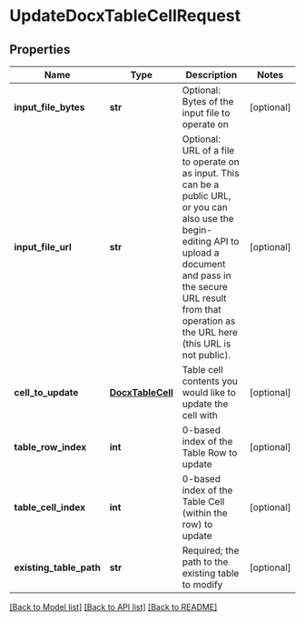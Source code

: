 # UpdateDocxTableCellRequest

## Properties
Name | Type | Description | Notes
------------ | ------------- | ------------- | -------------
**input_file_bytes** | **str** | Optional: Bytes of the input file to operate on | [optional] 
**input_file_url** | **str** | Optional: URL of a file to operate on as input.  This can be a public URL, or you can also use the begin-editing API to upload a document and pass in the secure URL result from that operation as the URL here (this URL is not public). | [optional] 
**cell_to_update** | [**DocxTableCell**](DocxTableCell.md) | Table cell contents you would like to update the cell with | [optional] 
**table_row_index** | **int** | 0-based index of the Table Row to update | [optional] 
**table_cell_index** | **int** | 0-based index of the Table Cell (within the row) to update | [optional] 
**existing_table_path** | **str** | Required; the path to the existing table to modify | [optional] 

[[Back to Model list]](../README.md#documentation-for-models) [[Back to API list]](../README.md#documentation-for-api-endpoints) [[Back to README]](../README.md)


